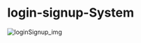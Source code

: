 # login-signup-System
![loginSignup_img](https://github.com/gulatijaya/login-signup-System/assets/109244577/7e7cb925-3fb6-4236-a0a5-54de39cb08e1)
